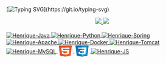 [![Typing SVG](https://readme-typing-svg.herokuapp.com?font=Fira+Code&weight=500&size=30&pause=1000&color=8250DF&width=1200&lines=Ol%C3%A1!+Me+chamo+Henrique+Sato%2C+;aqui+est%C3%A3o+alguns+projetos+que+realizei+durante+minha+trajet%C3%B3ria.)](https://git.io/typing-svg)

<div align="center">
  <a href="https://github.com/hsato03">
  <img height="180em" src="https://github-readme-stats.vercel.app/api?username=hsato03&show_icons=true&theme=midnight-purple&include_all_commits=true&count_private=true"/>
  <img height="180em" src="https://github-readme-stats.vercel.app/api/top-langs/?username=hsato03&layout=compact&langs_count=7&theme=midnight-purple"/>
</div>

<div style="display: inline_block"><br>
  
  <img align="center" alt="Henrique-Java" height="30" width="40" src="https://cdn.jsdelivr.net/gh/devicons/devicon/icons/java/java-original.svg">
  <img align="center" alt="Henrique-Python" height="30" width="40" src="https://cdn.jsdelivr.net/gh/devicons/devicon/icons/python/python-original.svg" />
  <img align="center" alt="Henrique-Spring" height="30" width="40" src="https://cdn.jsdelivr.net/gh/devicons/devicon/icons/spring/spring-original.svg">
  <img align="center" alt="Henrique-Apache" height="30" width="40" src="https://cdn.jsdelivr.net/gh/devicons/devicon@latest/icons/apache/apache-original.svg">
  <img align="center" alt="Henrique-Docker" height="30" width="40" src="https://cdn.jsdelivr.net/gh/devicons/devicon@latest/icons/docker/docker-original-wordmark.svg">
  <img align="center" alt="Henrique-Tomcat" height="30" width="40" src="https://cdn.jsdelivr.net/gh/devicons/devicon/icons/tomcat/tomcat-original.svg" />
  <img align="center" alt="Henrique-MySQL" height="30" width="40" src="https://cdn.jsdelivr.net/gh/devicons/devicon/icons/mysql/mysql-original.svg">
  <img align="center" alt="Henrique-HTML" height="30" width="40" src="https://raw.githubusercontent.com/devicons/devicon/master/icons/html5/html5-original.svg">
  <img align="center" alt="Henrique-CSS" height="30" width="40" src="https://raw.githubusercontent.com/devicons/devicon/master/icons/css3/css3-original.svg">
  <img align="center" alt="Henrique-JS" height="30" width="40" src="https://cdn.jsdelivr.net/gh/devicons/devicon/icons/javascript/javascript-original.svg">
</div>
